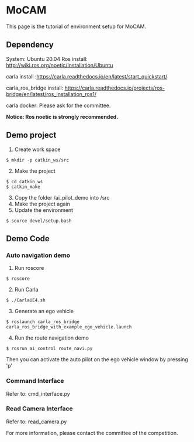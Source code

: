 # MoCAM
This page is the tutorial of environment setup for MoCAM.

## Dependency
System: Ubuntu 20.04
Ros install: http://wiki.ros.org/noetic/Installation/Ubuntu

carla install :https://carla.readthedocs.io/en/latest/start_quickstart/

carla_ros_bridge install: https://carla.readthedocs.io/projects/ros-bridge/en/latest/ros_installation_ros1/

carla docker: Please ask for the committee.

**Notice: Ros noetic is strongly recommended.**

## Demo project
1. Create work space
```
$ mkdir -p catkin_ws/src
```
2. Make the project
```
$ cd catkin_ws
$ catkin_make
```
3. Copy the folder /ai_pilot_demo into /src
4. Make the project again
5. Update the environment
```
$ source devel/setup.bash
```

## Demo Code
### Auto navigation demo
1. Run roscore
```
$ roscore
```
2. Run Carla
```
$ ./CarlaUE4.sh
```
3. Generate an ego vehicle
```
$ roslaunch carla_ros_bridge carla_ros_bridge_with_example_ego_vehicle.launch
```
4. Run the route navigation demo
```
$ rosrun ai_control route_navi.py 
```
Then you can activate the auto pilot on the ego vehicle window by pressing 'p'

### Command Interface
Refer to: cmd_interface.py

### Read Camera Interface
Refer to: read_camera.py

For more information, please contact the committee of the competition.
